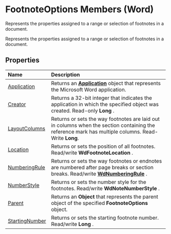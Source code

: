 
# FootnoteOptions Members (Word)
Represents the properties assigned to a range or selection of footnotes in a document.

Represents the properties assigned to a range or selection of footnotes in a document.


## Properties



|**Name**|**Description**|
|:-----|:-----|
|[Application](7cdc2767-ed04-4971-b3e0-29ef567f56a5.md)|Returns an  **[Application](d1cf6f8f-4e88-bf01-93b4-90a83f79cb44.md)** object that represents the Microsoft Word application.|
|[Creator](d63db4c6-481e-643f-0377-a33b564284bd.md)|Returns a 32-bit integer that indicates the application in which the specified object was created. Read-only  **Long** .|
|[LayoutColumns](1b270158-9f41-f274-3b45-e816fd0465d4.md)|Returns or sets the way footnotes are laid out in columns when the section containing the reference mark has multiple columns. Read-Write  **Long**.|
|[Location](29300e96-150f-ea6c-14ce-602816b6907a.md)|Returns or sets the position of all footnotes. Read/write  **WdFootnoteLocation** .|
|[NumberingRule](40cee00b-0354-cc4c-57d9-86f7df1765dc.md)|Returns or sets the way footnotes or endnotes are numbered after page breaks or section breaks. Read/write  **[WdNumberingRule](70993a58-4b2c-e809-ab71-ca1701539483.md)** .|
|[NumberStyle](92752439-001a-fca7-bc66-4754e2b4189a.md)|Returns or sets the number style for the footnotes. Read/write  **WdNoteNumberStyle** .|
|[Parent](816b3543-c8cf-1fac-9132-4468cca72008.md)|Returns an  **Object** that represents the parent object of the specified **FootnoteOptions** object.|
|[StartingNumber](c778073d-34e8-afe2-b59e-301f33784cdf.md)|Returns or sets the starting footnote number. Read/write  **Long** .|
